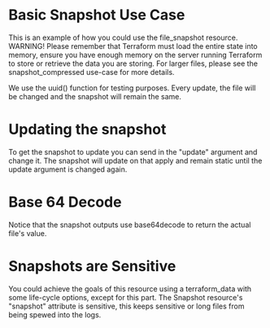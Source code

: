 # Basic Snapshot Use Case

This is an example of how you could use the file_snapshot resource.
WARNING! Please remember that Terraform must load the entire state into memory,
 ensure you have enough memory on the server running Terraform to store or retrieve the data you are storing.
For larger files, please see the snapshot_compressed use-case for more details.

We use the uuid() function for testing purposes.
Every update, the file will be changed and the snapshot will remain the same.

# Updating the snapshot

To get the snapshot to update you can send in the "update" argument and change it.
The snapshot will update on that apply and remain static until the update argument is changed again.

# Base 64 Decode

Notice that the snapshot outputs use base64decode to return the actual file's value.

# Snapshots are Sensitive

You could achieve the goals of this resource using a terraform_data with some life-cycle options, except for this part.
The Snapshot resource's "snapshot" attribute is sensitive, this keeps sensitive or long files from being spewed into the logs.
